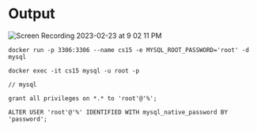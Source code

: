# Output

![Screen Recording 2023-02-23 at 9 02 11 PM](https://user-images.githubusercontent.com/96381221/220900587-1a87819e-04c6-4b55-8975-408115fa6a57.gif)

```
docker run -p 3306:3306 --name cs15 -e MYSQL_ROOT_PASSWORD='root' -d mysql

docker exec -it cs15 mysql -u root -p

// mysql

grant all privileges on *.* to 'root'@'%';

ALTER USER 'root'@'%' IDENTIFIED WITH mysql_native_password BY 'password';
```
